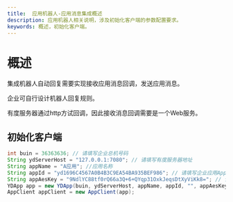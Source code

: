 ```yaml
---
title:  应用机器人-应用消息集成概述
description: 应用机器人相关说明，涉及初始化客户端的参数配置要求。
keywords: 概述，初始化客户端。
---
```


# 概述

集成机器人自动回复需要实现接收应用消息回调，发送应用消息。

企业可自行设计机器人回复规则。

有度服务器通过http方试回调，因此接收消息回调需要是一个Web服务。

## 初始化客户端

```java
int buin = 36363636; // 请填写企业总机号码
String ydServerHost = "127.0.0.1:7080"; // 请填写有度服务器地址
String appName = "A应用"; //应用名称
String appId = "yd1696C4567A0B4B3C9EA54BA935BEF986"; // 请填写企业应用AppId
String appAesKey = "9NdlYC88tf0rQ66a3Q+6+QYqp31OxkJeqsDtXyViKk8="; // 请填写企业应用的EncodingaesKey
YDApp app = new YDApp(buin, ydServerHost, appName, appId, "", appAesKey);
AppClient appClient = new AppClient(app);
```